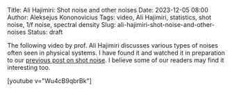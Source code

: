 Title: Ali Hajimiri: Shot noise and other noises
Date: 2023-12-05 08:00
Author: Aleksejus Kononovicius
Tags: video, Ali Hajimiri, statistics, shot noise, 1/f noise, spectral density
Slug: ali-hajimiri-shot-noise-and-other-noises
Status: draft

The following video by prof. Ali Hajimiri discusses various types of noises
often seen in physical systems. I have found it and watched it in
preparation to our [previous post on shot
noise]({filename}/articles/2023/shot-noise.md). I believe some of our
readers may find it interesting too.

[youtube v="Wu4cB9qbrBk"]

